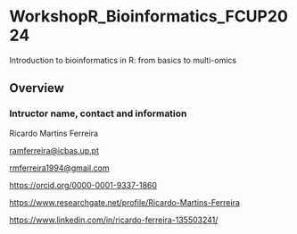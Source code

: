 # WorkshopR_Bioinformatics_FCUP2024
Introduction to bioinformatics in R: from basics to multi-omics

## Overview

### Intructor name, contact and information

Ricardo Martins Ferreira

ramferreira@icbas.up.pt

rmferreira1994@gmail.com

https://orcid.org/0000-0001-9337-1860

https://www.researchgate.net/profile/Ricardo-Martins-Ferreira 

https://www.linkedin.com/in/ricardo-ferreira-135503241/
